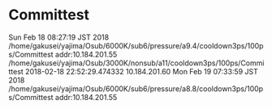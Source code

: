 # Committest
Sun Feb 18 08:27:19 JST 2018
/home/gakusei/yajima/Osub/6000K/sub6/pressure/a9.4/cooldown3ps/100ps/Committest
addr:10.184.201.55
  /home/gakusei/yajima/Osub/3000K/nonsub/a11/cooldown3ps/100ps/Committest 2018-02-18 22:52:29.474332 10.184.201.60
Mon Feb 19 07:33:59 JST 2018
/home/gakusei/yajima/Osub/6000K/sub6/pressure/a8.8/cooldown3ps/100ps/Committest
addr:10.184.201.55
